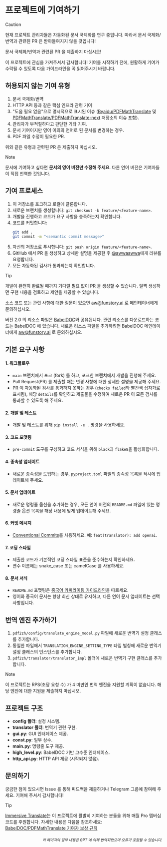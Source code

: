 # 프로젝트에 기여하기

> [!CAUTION]
>
> 현재 프로젝트 관리자들은 자동화된 문서 국제화를 연구 중입니다. 따라서 문서 국제화/번역과 관련된 PR 은 받아들여지지 않을 것입니다!
>
> 문서 국제화/번역과 관련된 PR 을 제출하지 마십시오!

이 프로젝트에 관심을 가져주셔서 감사합니다! 기여를 시작하기 전에, 원활하게 기여가 수락될 수 있도록 다음 가이드라인을 꼭 읽어주시기 바랍니다.

## 허용되지 않는 기여 유형

1. 문서 국제화/번역
2. HTTP API 등과 같은 핵심 인프라 관련 기여
3. "도움 필요 없음"으로 명시적으로 표시된 이슈 ([Byaidu/PDFMathTranslate](Byaidu/PDFMathTranslate) 및 [PDFMathTranslate/PDFMathTranslate-next](PDFMathTranslate/PDFMathTranslate-next) 저장소의 이슈 포함).
4. 관리자가 부적절하다고 판단한 기타 기여.
5. 문서 기여이지만 영어 이외의 언어로 된 문서를 변경하는 경우.
6. PDF 파일 수정이 필요한 PR.

위와 같은 유형과 관련된 PR 은 제출하지 마십시오.

> [!NOTE]
>
> 문서에 기여하고 싶다면 **문서의 영어 버전만 수정해 주세요**. 다른 언어 버전은 기여자들이 직접 번역한 것입니다.

## 기여 프로세스

1. 이 저장소를 포크하고 로컬에 클론합니다.
2. 새로운 브랜치를 생성합니다: `git checkout -b feature/<feature-name>`.
3. 개발을 진행하고 코드가 요구 사항을 충족하는지 확인합니다.
4. 코드를 커밋합니다:
   ```bash
   git add .
   git commit -m "<semantic commit message>"
   ```
5. 자신의 저장소로 푸시합니다: `git push origin feature/<feature-name>`.
6. GitHub 에서 PR 을 생성하고 상세한 설명을 제공한 후 [@awwaawwa](https://github.com/awwaawwa)에게 리뷰를 요청합니다.
7. 모든 자동화된 검사가 통과되는지 확인합니다.

> [!TIP]
>
> 개발이 완전히 완료될 때까지 기다릴 필요 없이 PR 을 생성할 수 있습니다. 일찍 생성하면 구현 내용을 검토하고 제안을 제공할 수 있습니다.
>
> 소스 코드 또는 관련 사항에 대한 질문이 있으면 aw@funstory.ai 로 메인테이너에게 문의하십시오.
>
> 버전 2.0 의 리소스 파일은 [BabelDOC](https://github.com/funstory-ai/BabelDOC)와 공유됩니다. 관련 리소스를 다운로드하는 코드는 BabelDOC 에 있습니다. 새로운 리소스 파일을 추가하려면 BabelDOC 메인테이너에게 aw@funstory.ai 로 문의하십시오.

## 기본 요구 사항

<h4 id="sop">1. 워크플로우</h4>

   - `main` 브랜치에서 포크 (fork) 를 하고, 포크한 브랜치에서 개발을 진행해 주세요.
   - Pull Request(PR) 를 제출할 때는 변경 사항에 대한 상세한 설명을 제공해 주세요.
   - PR 이 자동화된 검사를 통과하지 못하는 경우 (`checks failed`와 빨간색 십자가로 표시됨), 해당 `details`를 확인하고 제출물을 수정하여 새로운 PR 이 모든 검사를 통과할 수 있도록 해 주세요.


<h4 id="dev&test">2. 개발 및 테스트</h4>

   - 개발 및 테스트를 위해 `pip install -e .` 명령을 사용하세요.


<h4 id="format">3. 코드 포맷팅</h4>

   - `pre-commit` 도구를 구성하고 코드 서식을 위해 `black`과 `flake8`을 활성화합니다.


<h4 id="requpdate">4. 종속성 업데이트</h4>

   - 새로운 종속성을 도입하는 경우, `pyproject.toml` 파일의 종속성 목록을 적시에 업데이트해 주세요.


<h4 id="docupdate">5. 문서 업데이트</h4>

   - 새로운 명령줄 옵션을 추가하는 경우, 모든 언어 버전의 `README.md` 파일에 있는 명령줄 옵션 목록을 해당 내용에 맞게 업데이트해 주세요.


<h4 id="commitmsg">6. 커밋 메시지</h4>

   - [Conventional Commits](https://www.conventionalcommits.org/en/v1.0.0/)를 사용하세요. 예: `feat(translator): add openai`.


<h4 id="codestyle">7. 코딩 스타일</h4>

   - 제출한 코드가 기본적인 코딩 스타일 표준을 준수하는지 확인하세요.
   - 변수 이름에는 snake_case 또는 camelCase 를 사용하세요.


<h4 id="doctypo">8. 문서 서식</h4>

   - `README.md` 포맷팅은 [중국어 카피라이팅 가이드라인](https://github.com/sparanoid/chinese-copywriting-guidelines)을 따르세요.
   - 영어와 중국어 문서는 항상 최신 상태로 유지하고, 다른 언어 문서 업데이트는 선택 사항입니다.

## 번역 엔진 추가하기

1. `pdf2zh/config/translate_engine_model.py` 파일에 새로운 번역기 설정 클래스를 추가합니다.
2. 동일한 파일에서 `TRANSLATION_ENGINE_SETTING_TYPE` 타입 별칭에 새로운 번역기 설정 클래스의 인스턴스를 추가합니다.
3. `pdf2zh/translator/translator_impl` 폴더에 새로운 번역기 구현 클래스를 추가합니다.

> [!NOTE]
>
> 이 프로젝트는 RPS(초당 요청 수) 가 4 미만인 번역 엔진을 지원할 계획이 없습니다. 해당 엔진에 대한 지원을 제출하지 마십시오.

## 프로젝트 구조

- **config 폴더**: 설정 시스템.
- **translator 폴더**: 번역기 관련 구현.
- **gui.py**: GUI 인터페이스 제공.
- **const.py**: 일부 상수.
- **main.py**: 명령줄 도구 제공.
- **high_level.py**: BabelDOC 기반 고수준 인터페이스.
- **http_api.py**: HTTP API 제공 (시작되지 않음).

## 문의하기

궁금한 점이 있으시면 Issue 를 통해 피드백을 제출하거나 Telegram 그룹에 참여해 주세요. 기여해 주셔서 감사합니다!

> [!TIP]
>
> [Immersive Translate](https://immersivetranslate.com)는 이 프로젝트에 활발히 기여하는 분들을 위해 매월 Pro 멤버십 코드를 후원합니다. 자세한 내용은 다음을 참조하세요: [BabelDOC/PDFMathTranslate 기여자 보상 규칙](https://funstory-ai.github.io/BabelDOC/CONTRIBUTOR_REWARD/)

<div align="right"> 
<h6><small>이 페이지의 일부 내용은 GPT 에 의해 번역되었으며 오류가 포함될 수 있습니다.</small></h6>